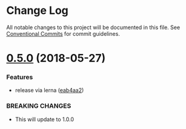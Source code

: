 # Change Log

All notable changes to this project will be documented in this file.
See [Conventional Commits](https://conventionalcommits.org) for commit guidelines.

<a name="0.5.0"></a>
# [0.5.0](https://github.com/ifyoumakeit/davey/compare/v0.4.5...v0.5.0) (2018-05-27)


### Features

* release via lerna ([eab4aa2](https://github.com/ifyoumakeit/davey/commit/eab4aa2))


### BREAKING CHANGES

* This will update to 1.0.0

